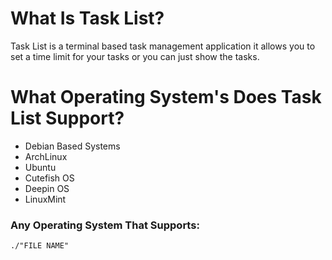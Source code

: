 # What Is Task List?
  Task List is a terminal based task management application it allows you to set a time limit for your tasks or you can just show the tasks.
# What Operating System's Does Task List Support?
  - Debian Based Systems
  - ArchLinux
  - Ubuntu
  - Cutefish OS
  - Deepin OS
  - LinuxMint
### Any Operating System That Supports:
    ./"FILE NAME"
